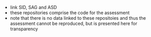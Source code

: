 * link SID, SAG and ASD
* these repositories comprise the code for the assessment
* note that there is no data linked to these repositoies and thus the assessment cannot be reproduced, but is presented here for transparency
